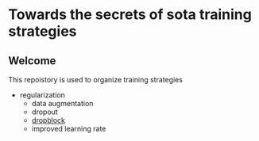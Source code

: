 # Towards the secrets of sota training strategies
## Welcome
This repoistory is used to organize training strategies 
- regularization
  - data augmentation
  - dropout
  - <a href="https://arxiv.org/abs/1810.12890">dropblock</a>
  - improved learning rate
